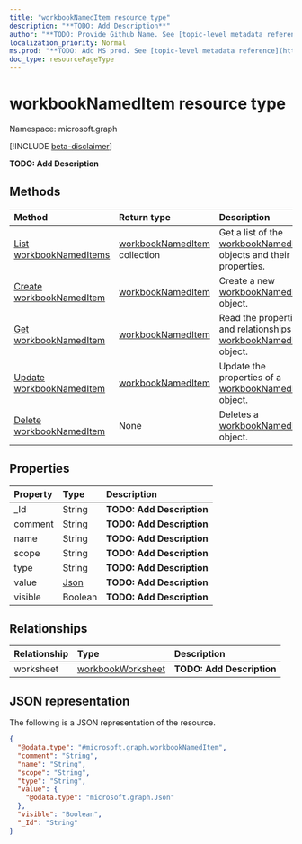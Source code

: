```yaml
---
title: "workbookNamedItem resource type"
description: "**TODO: Add Description**"
author: "**TODO: Provide Github Name. See [topic-level metadata reference](https://msgo.azurewebsites.net/add/document/guidelines/metadata.html#topic-level-metadata)**"
localization_priority: Normal
ms.prod: "**TODO: Add MS prod. See [topic-level metadata reference](https://msgo.azurewebsites.net/add/document/guidelines/metadata.html#topic-level-metadata)**"
doc_type: resourcePageType
---
```


# workbookNamedItem resource type

Namespace: microsoft.graph

[!INCLUDE [beta-disclaimer](../../includes/beta-disclaimer.md)]

**TODO: Add Description**

## Methods
|Method|Return type|Description|
|:---|:---|:---|
|[List workbookNamedItems](../api/workbooknameditem-list.md)|[workbookNamedItem](../resources/workbooknameditem.md) collection|Get a list of the [workbookNamedItem](../resources/workbooknameditem.md) objects and their properties.|
|[Create workbookNamedItem](../api/workbooknameditem-create.md)|[workbookNamedItem](../resources/workbooknameditem.md)|Create a new [workbookNamedItem](../resources/workbooknameditem.md) object.|
|[Get workbookNamedItem](../api/workbooknameditem-get.md)|[workbookNamedItem](../resources/workbooknameditem.md)|Read the properties and relationships of a [workbookNamedItem](../resources/workbooknameditem.md) object.|
|[Update workbookNamedItem](../api/workbooknameditem-update.md)|[workbookNamedItem](../resources/workbooknameditem.md)|Update the properties of a [workbookNamedItem](../resources/workbooknameditem.md) object.|
|[Delete workbookNamedItem](../api/workbooknameditem-delete.md)|None|Deletes a [workbookNamedItem](../resources/workbooknameditem.md) object.|

## Properties
|Property|Type|Description|
|:---|:---|:---|
|_Id|String|**TODO: Add Description**|
|comment|String|**TODO: Add Description**|
|name|String|**TODO: Add Description**|
|scope|String|**TODO: Add Description**|
|type|String|**TODO: Add Description**|
|value|[Json](../resources/json.md)|**TODO: Add Description**|
|visible|Boolean|**TODO: Add Description**|

## Relationships
|Relationship|Type|Description|
|:---|:---|:---|
|worksheet|[workbookWorksheet](../resources/workbookworksheet.md)|**TODO: Add Description**|

## JSON representation
The following is a JSON representation of the resource.
<!-- {
  "blockType": "resource",
  "keyProperty": "id",
  "@odata.type": "microsoft.graph.workbookNamedItem",
  "openType": false
}
-->
``` json
{
  "@odata.type": "#microsoft.graph.workbookNamedItem",
  "comment": "String",
  "name": "String",
  "scope": "String",
  "type": "String",
  "value": {
    "@odata.type": "microsoft.graph.Json"
  },
  "visible": "Boolean",
  "_Id": "String"
}
```

